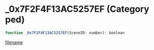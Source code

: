 # _0x7F2F4F13AC5257EF (Category ped)

```js
function _0x7F2F4F13AC5257EF(SceneID: number): boolean
```

[filename](_0x7F2F4F13AC5257EF_m.md ':include')